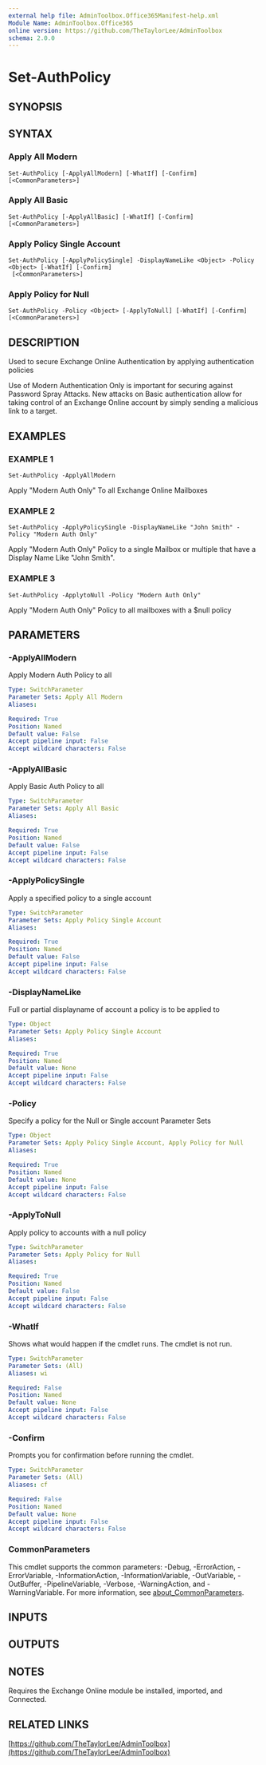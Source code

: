 ```yaml
---
external help file: AdminToolbox.Office365Manifest-help.xml
Module Name: AdminToolbox.Office365
online version: https://github.com/TheTaylorLee/AdminToolbox
schema: 2.0.0
---
```


# Set-AuthPolicy

## SYNOPSIS

## SYNTAX

### Apply All Modern
```
Set-AuthPolicy [-ApplyAllModern] [-WhatIf] [-Confirm] [<CommonParameters>]
```

### Apply All Basic
```
Set-AuthPolicy [-ApplyAllBasic] [-WhatIf] [-Confirm] [<CommonParameters>]
```

### Apply Policy Single Account
```
Set-AuthPolicy [-ApplyPolicySingle] -DisplayNameLike <Object> -Policy <Object> [-WhatIf] [-Confirm]
 [<CommonParameters>]
```

### Apply Policy for Null
```
Set-AuthPolicy -Policy <Object> [-ApplyToNull] [-WhatIf] [-Confirm] [<CommonParameters>]
```

## DESCRIPTION
Used to secure Exchange Online Authentication by applying authentication policies

Use of Modern Authentication Only is important for securing against Password Spray Attacks.
New attacks on Basic authentication allow for taking control of an Exchange Online account by simply sending a malicious link to a target.

## EXAMPLES

### EXAMPLE 1
```
Set-AuthPolicy -ApplyAllModern
```

Apply "Modern Auth Only" To all Exchange Online Mailboxes

### EXAMPLE 2
```
Set-AuthPolicy -ApplyPolicySingle -DisplayNameLike "John Smith" -Policy "Modern Auth Only"
```

Apply "Modern Auth Only" Policy to a single Mailbox or multiple that have a Display Name Like "John Smith".

### EXAMPLE 3
```
Set-AuthPolicy -ApplytoNull -Policy "Modern Auth Only"
```

Apply "Modern Auth Only" Policy to all mailboxes with a $null policy

## PARAMETERS

### -ApplyAllModern
Apply Modern Auth Policy to all

```yaml
Type: SwitchParameter
Parameter Sets: Apply All Modern
Aliases:

Required: True
Position: Named
Default value: False
Accept pipeline input: False
Accept wildcard characters: False
```

### -ApplyAllBasic
Apply Basic Auth Policy to all

```yaml
Type: SwitchParameter
Parameter Sets: Apply All Basic
Aliases:

Required: True
Position: Named
Default value: False
Accept pipeline input: False
Accept wildcard characters: False
```

### -ApplyPolicySingle
Apply a specified policy to a single account

```yaml
Type: SwitchParameter
Parameter Sets: Apply Policy Single Account
Aliases:

Required: True
Position: Named
Default value: False
Accept pipeline input: False
Accept wildcard characters: False
```

### -DisplayNameLike
Full or partial displayname of account a policy is to be applied to

```yaml
Type: Object
Parameter Sets: Apply Policy Single Account
Aliases:

Required: True
Position: Named
Default value: None
Accept pipeline input: False
Accept wildcard characters: False
```

### -Policy
Specify a policy for the Null or Single account Parameter Sets

```yaml
Type: Object
Parameter Sets: Apply Policy Single Account, Apply Policy for Null
Aliases:

Required: True
Position: Named
Default value: None
Accept pipeline input: False
Accept wildcard characters: False
```

### -ApplyToNull
Apply policy to accounts with a null policy

```yaml
Type: SwitchParameter
Parameter Sets: Apply Policy for Null
Aliases:

Required: True
Position: Named
Default value: False
Accept pipeline input: False
Accept wildcard characters: False
```

### -WhatIf
Shows what would happen if the cmdlet runs.
The cmdlet is not run.

```yaml
Type: SwitchParameter
Parameter Sets: (All)
Aliases: wi

Required: False
Position: Named
Default value: None
Accept pipeline input: False
Accept wildcard characters: False
```

### -Confirm
Prompts you for confirmation before running the cmdlet.

```yaml
Type: SwitchParameter
Parameter Sets: (All)
Aliases: cf

Required: False
Position: Named
Default value: None
Accept pipeline input: False
Accept wildcard characters: False
```

### CommonParameters
This cmdlet supports the common parameters: -Debug, -ErrorAction, -ErrorVariable, -InformationAction, -InformationVariable, -OutVariable, -OutBuffer, -PipelineVariable, -Verbose, -WarningAction, and -WarningVariable. For more information, see [about_CommonParameters](http://go.microsoft.com/fwlink/?LinkID=113216).

## INPUTS

## OUTPUTS

## NOTES
Requires the Exchange Online module be installed, imported, and Connected.

## RELATED LINKS

[https://github.com/TheTaylorLee/AdminToolbox](https://github.com/TheTaylorLee/AdminToolbox)

